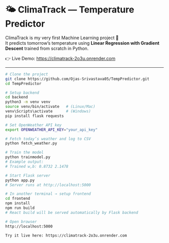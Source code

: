 # 🌤️ ClimaTrack — Temperature Predictor

ClimaTrack is my very first Machine Learning project 🎉  
It predicts tomorrow’s temperature using **Linear Regression with Gradient Descent** trained from scratch in Python.  

👉 Live Demo: https://climatrack-2o3u.onrender.com  

---

```bash
# Clone the project
git clone https://github.com/Ojas-Srivastava05/TempPredictor.git
cd TempPredictor

# Setup backend
cd backend
python3 -m venv venv
source venv/bin/activate   # (Linux/Mac)
venv\Scripts\activate      # (Windows)
pip install flask requests

# Set OpenWeather API key
export OPENWEATHER_API_KEY="your_api_key"

# Fetch today’s weather and log to CSV
python fetch_weather.py

# Train the model
python trainmodel.py
# Example output:
# Trained w,b: 0.8732 2.1478

# Start Flask server
python app.py
# Server runs at http://localhost:5000

# In another terminal → setup frontend
cd frontend
npm install
npm run build
# React build will be served automatically by Flask backend

# Open browser
http://localhost:5000

Try it live here: https://climatrack-2o3u.onrender.com
